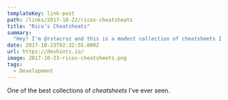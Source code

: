 ```yaml
---
templateKey: link-post
path: /links/2017-10-22/ricos-cheatsheats
title: "Rico’s Cheatsheats"
summary:
  "Hey! I'm @rstacruz and this is a modest collection of cheatsheets I've written."
date: 2017-10-23T02:32:55.000Z
url: https://devhints.io/
image: 2017-10-23-ricos-cheatsheets.png
tags:
  - Development
---
```

One of the best collections of _cheatsheets_ I’ve ever seen.
